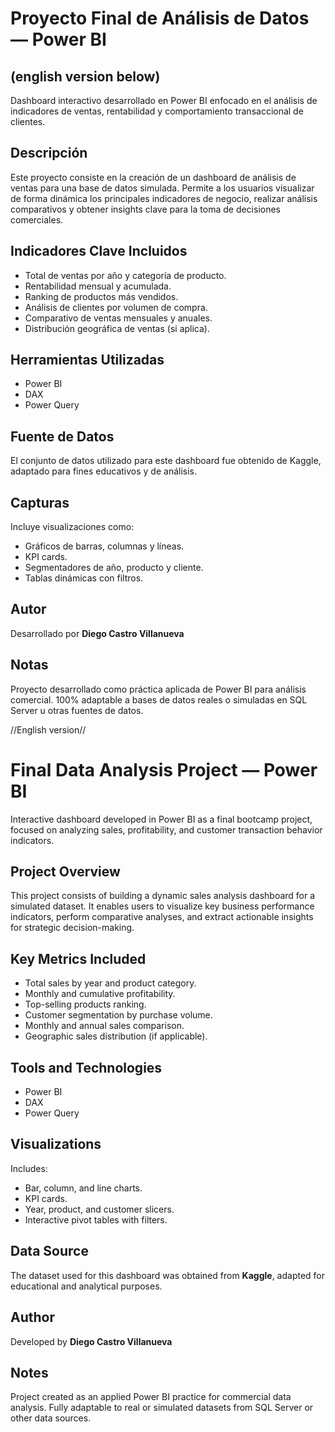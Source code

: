 # Proyecto Final de Análisis de Datos — Power BI 
## (english version below)

Dashboard interactivo desarrollado en Power BI enfocado en el análisis de indicadores de ventas, rentabilidad y comportamiento transaccional de clientes.

## Descripción

Este proyecto consiste en la creación de un dashboard de análisis de ventas para una base de datos simulada. Permite a los usuarios visualizar de forma dinámica los principales indicadores de negocio, realizar análisis comparativos y obtener insights clave para la toma de decisiones comerciales.

## Indicadores Clave Incluidos

- Total de ventas por año y categoría de producto.
- Rentabilidad mensual y acumulada.
- Ranking de productos más vendidos.
- Análisis de clientes por volumen de compra.
- Comparativo de ventas mensuales y anuales.
- Distribución geográfica de ventas (si aplica).

## Herramientas Utilizadas

- Power BI
- DAX
- Power Query

## Fuente de Datos
El conjunto de datos utilizado para este dashboard fue obtenido de Kaggle, adaptado para fines educativos y de análisis.

## Capturas

Incluye visualizaciones como:
- Gráficos de barras, columnas y líneas.
- KPI cards.
- Segmentadores de año, producto y cliente.
- Tablas dinámicas con filtros.

## Autor

Desarrollado por **Diego Castro Villanueva**  

## Notas

Proyecto desarrollado como práctica aplicada de Power BI para análisis comercial. 100% adaptable a bases de datos reales o simuladas en SQL Server u otras fuentes de datos.



//English version//

# Final Data Analysis Project — Power BI

Interactive dashboard developed in Power BI as a final bootcamp project, focused on analyzing sales, profitability, and customer transaction behavior indicators.

## Project Overview

This project consists of building a dynamic sales analysis dashboard for a simulated dataset. It enables users to visualize key business performance indicators, perform comparative analyses, and extract actionable insights for strategic decision-making.

## Key Metrics Included

- Total sales by year and product category.
- Monthly and cumulative profitability.
- Top-selling products ranking.
- Customer segmentation by purchase volume.
- Monthly and annual sales comparison.
- Geographic sales distribution (if applicable).

## Tools and Technologies

- Power BI
- DAX
- Power Query

## Visualizations

Includes:
- Bar, column, and line charts.
- KPI cards.
- Year, product, and customer slicers.
- Interactive pivot tables with filters.

## Data Source

The dataset used for this dashboard was obtained from **Kaggle**, adapted for educational and analytical purposes.

## Author

Developed by **Diego Castro Villanueva**  

## Notes

Project created as an applied Power BI practice for commercial data analysis. Fully adaptable to real or simulated datasets from SQL Server or other data sources.

